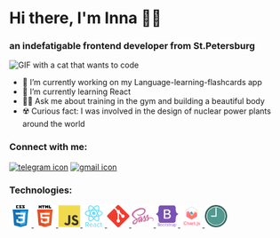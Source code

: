  <h1>Hi there, I'm Inna 🖖🏼 </h1>
 <h3>an indefatigable frontend developer from St.Petersburg</h3>
 
 <p><img src="https://media.tenor.com/Dq8nm__4of0AAAAC/gimme-code-gimme.gif" width="200px" alt="GIF with a cat that wants to code"></p>

- 🔭 I’m currently working on my Language-learning-flashcards app
- 🌱 I’m currently learning React
- 💪🏼 Ask me about training in the gym and building a beautiful body
- ☢️ Сurious fact: I was involved in the design of nuclear power plants around the world 

<h3>Connect with me:</h3>
<a href="https://t.me/NesyaNesya" target="blank"><img align="center" src="https://antella.salon/wp-content/uploads/2022/04/telega.png" alt="telegram icon" height="40" width="40" /></a>
<a href="mailto:melikhovainna@gmail.com" target="blank"><img align="center" src="https://www.liveagent.com/app/uploads/2020/11/logo-gmail.png" alt="gmail icon" height="60" width="75" /></a>

<h3>Technologies:</h3>
<p align="left">
<a href="https://www.w3schools.com/css/" target="blank" > <img src="./icons/css3.svg" alt="css3" width="40" height="40"/> </a>
<a href="https://www.w3.org/html/" target="blank"> <img src="./icons/html5.svg" alt="html5" width="40" height="40"/> </a>
<a href="https://developer.mozilla.org/en-US/docs/Web/JavaScript" target="blank" > <img src="./icons/javascript.svg" alt="javascript" width="40" height="40"/> </a> 
<a href="https://reactjs.org/" target="blank" > <img src="./icons/react.svg" alt="react" width="40" height="40"/> </a>
<a href="https://git-scm.com/" target="blank"> <img src="./icons/git.svg" alt="git" width="40" height="40"/> </a>
<a href="https://sass-lang.com" target="blank" > <img src="./icons/sass.svg" alt="sass" width="40" height="40"/> </a>
<a href="https://getbootstrap.com" target="blank"> <img src="./icons/bootstrap.svg" alt="bootstrap" width="40" height="40"/> </a> 
<a href="https://www.chartjs.org" target="blank"> <img src="./icons/chart.svg" alt="chartjs" width="40" height="40"/> </a>
<a href="https://momentjs.com/" target="blank"> <img src="./icons/momentjs.svg" alt="momentjs" width="40" height="40"/> </a>
</p>
